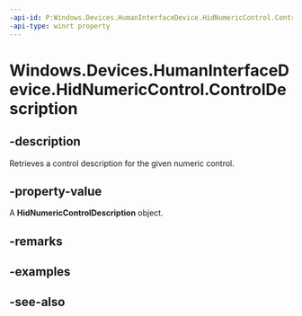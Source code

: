 ```yaml
---
-api-id: P:Windows.Devices.HumanInterfaceDevice.HidNumericControl.ControlDescription
-api-type: winrt property
---
```


<!-- Property syntax
public Windows.Devices.HumanInterfaceDevice.HidNumericControlDescription ControlDescription { get; }
-->

# Windows.Devices.HumanInterfaceDevice.HidNumericControl.ControlDescription

## -description
Retrieves a control description for the given numeric control.

## -property-value
A **HidNumericControlDescription** object.

## -remarks

## -examples

## -see-also
